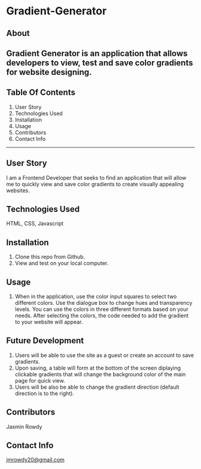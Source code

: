 
# Gradient-Generator
## About
Gradient Generator is an application that allows developers to view, test and save color gradients for website designing.
--------------------------
## Table Of Contents
1. User Story
2. Technologies Used
3. Installation
4. Usage
5. Contributors
6. Contact Info
----------------------------
## User Story
I am a Frontend Developer that seeks to find an application that will allow me to quickly view and save color gradients to create visually appealing websites.
## Technologies Used
HTML, CSS, Javascript
## Installation
1. Clone this repo from Github.
2. View and test on your local computer.
## Usage
1. When in the application, use the color input squares to select two different colors. Use the dialogue box to change hues and transparency levels. You can use the colors in three different formats based on your needs. After selecting the colors, the code needed to add the gradient to your website will appear.
## Future Development
1. Users will be able to use the site as a guest or create an account to save gradients.
2. Upon saving, a table will form at the bottom of the screen diplaying clickable gradients that will change the background color of the main page for quick view.
3. Users will be also be able to change the gradient direction (default direction is to the right).
## Contributors
Jasmin Rowdy
## Contact Info
jmrowdy20@gmail.com